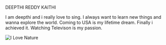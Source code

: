 DEEPTHI REDDY KAITHI

I am deepthi and i really love to sing. I always want to learn new things and wanna explore the world. Coming to USA is my lifetime dream. Finally i achieved it. Watching Televison is my passion. 

![I Love Nature](./imagewebapps.jpg)
